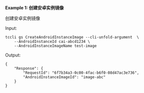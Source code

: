 **Example 1: 创建安卓实例镜像**

创建安卓实例镜像

Input: 

```
tccli gs CreateAndroidInstanceImage --cli-unfold-argument  \
    --AndroidInstanceId cai-abcd1234 \
    --AndroidInstanceImageName test-image
```

Output: 
```
{
    "Response": {
        "RequestId": "6f7b34a3-0c00-4fac-b6f0-08d47ac3e736",
        "AndroidInstanceImageId": "image-abc"
    }
}
```

